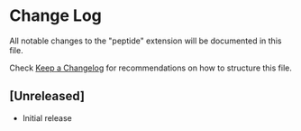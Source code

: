 # Change Log

All notable changes to the "peptide" extension will be documented in this file.

Check [Keep a Changelog](http://keepachangelog.com/) for recommendations on how to structure this file.

## [Unreleased]

- Initial release